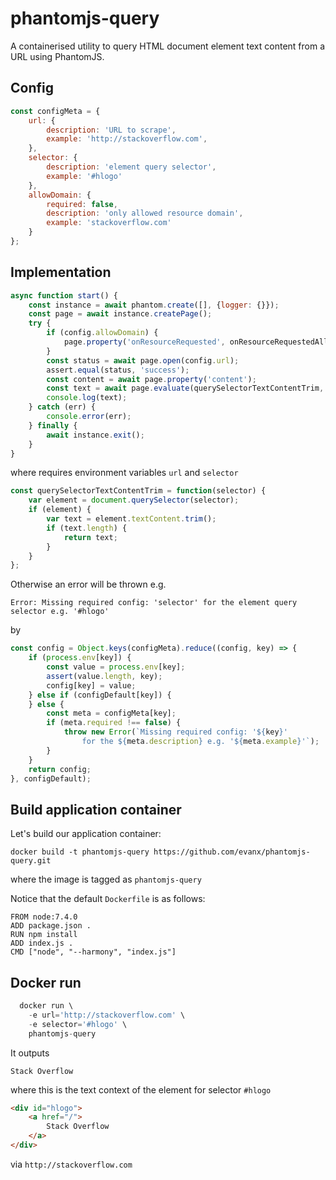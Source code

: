 
# phantomjs-query

A containerised utility to query HTML document element text content from a URL using PhantomJS.

## Config

```javascript
const configMeta = {
    url: {
        description: 'URL to scrape',
        example: 'http://stackoverflow.com',
    },
    selector: {
        description: 'element query selector',
        example: '#hlogo'
    },
    allowDomain: {
        required: false,
        description: 'only allowed resource domain',
        example: 'stackoverflow.com'
    }
};
```

## Implementation

```javascript
async function start() {
    const instance = await phantom.create([], {logger: {}});
    const page = await instance.createPage();
    try {
        if (config.allowDomain) {
            page.property('onResourceRequested', onResourceRequestedAllowDomain, config.allowDomain);
        }
        const status = await page.open(config.url);
        assert.equal(status, 'success');
        const content = await page.property('content');
        const text = await page.evaluate(querySelectorTextContentTrim, config.selector);
        console.log(text);
    } catch (err) {
        console.error(err);
    } finally {
        await instance.exit();
    }
}
```
where requires environment variables `url` and `selector`
```javascript
const querySelectorTextContentTrim = function(selector) {
    var element = document.querySelector(selector);
    if (element) {
        var text = element.textContent.trim();
        if (text.length) {
            return text;
        }
    }
};
```

Otherwise an error will be thrown e.g.
```
Error: Missing required config: 'selector' for the element query selector e.g. '#hlogo'
```
by
```javascript
const config = Object.keys(configMeta).reduce((config, key) => {
    if (process.env[key]) {
        const value = process.env[key];
        assert(value.length, key);
        config[key] = value;
    } else if (configDefault[key]) {
    } else {
        const meta = configMeta[key];
        if (meta.required !== false) {
            throw new Error(`Missing required config: '${key}'
                for the ${meta.description} e.g. '${meta.example}'`);
        }
    }
    return config;
}, configDefault);
```

## Build application container

Let's build our application container:
```shell
docker build -t phantomjs-query https://github.com/evanx/phantomjs-query.git
```
where the image is tagged as `phantomjs-query`

Notice that the default `Dockerfile` is as follows:
```
FROM node:7.4.0
ADD package.json .
RUN npm install
ADD index.js .
CMD ["node", "--harmony", "index.js"]
```

## Docker run

```javascript
  docker run \
    -e url='http://stackoverflow.com' \
    -e selector='#hlogo' \
    phantomjs-query
```
It outputs
```
Stack Overflow
```
where this is the text context of the element for selector `#hlogo`
```html
<div id="hlogo">
    <a href="/">
        Stack Overflow
    </a>
</div>
```
via `http://stackoverflow.com`
